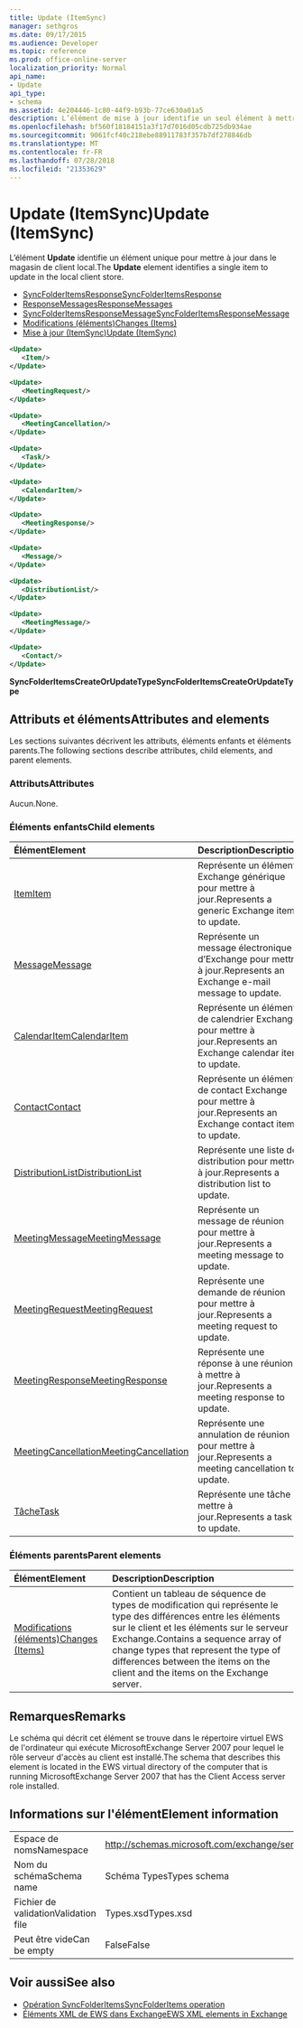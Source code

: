 ```yaml
---
title: Update (ItemSync)
manager: sethgros
ms.date: 09/17/2015
ms.audience: Developer
ms.topic: reference
ms.prod: office-online-server
localization_priority: Normal
api_name:
- Update
api_type:
- schema
ms.assetid: 4e204446-1c80-44f9-b93b-77ce630a01a5
description: L’élément de mise à jour identifie un seul élément à mettre à jour dans le magasin de client local.
ms.openlocfilehash: bf560f18184151a3f17d7016d05cdb725db934ae
ms.sourcegitcommit: 9061fcf40c218ebe88911783f357b7df278846db
ms.translationtype: MT
ms.contentlocale: fr-FR
ms.lasthandoff: 07/28/2018
ms.locfileid: "21353629"
---
```

# <a name="update-itemsync"></a><span data-ttu-id="c3e98-103">Update (ItemSync)</span><span class="sxs-lookup"><span data-stu-id="c3e98-103">Update (ItemSync)</span></span>

<span data-ttu-id="c3e98-104">L’élément **Update** identifie un élément unique pour mettre à jour dans le magasin de client local.</span><span class="sxs-lookup"><span data-stu-id="c3e98-104">The **Update** element identifies a single item to update in the local client store.</span></span> 
  
- [<span data-ttu-id="c3e98-105">SyncFolderItemsResponse</span><span class="sxs-lookup"><span data-stu-id="c3e98-105">SyncFolderItemsResponse</span></span>](syncfolderitemsresponse.md) 
- [<span data-ttu-id="c3e98-106">ResponseMessages</span><span class="sxs-lookup"><span data-stu-id="c3e98-106">ResponseMessages</span></span>](responsemessages.md)  
- [<span data-ttu-id="c3e98-107">SyncFolderItemsResponseMessage</span><span class="sxs-lookup"><span data-stu-id="c3e98-107">SyncFolderItemsResponseMessage</span></span>](syncfolderitemsresponsemessage.md)  
- [<span data-ttu-id="c3e98-108">Modifications (éléments)</span><span class="sxs-lookup"><span data-stu-id="c3e98-108">Changes (Items)</span></span>](changes-items.md)  
- [<span data-ttu-id="c3e98-109">Mise à jour (ItemSync)</span><span class="sxs-lookup"><span data-stu-id="c3e98-109">Update (ItemSync)</span></span>](update-itemsync.md)
  
```xml
<Update>
   <Item/>
</Update>
```

```xml
<Update>
   <MeetingRequest/>
</Update>
```

```xml
<Update>
   <MeetingCancellation/>
</Update>
```

```xml
<Update>
   <Task/>
</Update>
```

```xml
<Update>
   <CalendarItem/>
</Update>
```

```xml
<Update>
   <MeetingResponse/>
</Update>
```

```xml
<Update>
   <Message/>
</Update>
```

```xml
<Update>
   <DistributionList/>
</Update>
```

```xml
<Update>
   <MeetingMessage/>
</Update>
```

```xml
<Update>
   <Contact/> 
</Update>
```

<span data-ttu-id="c3e98-110">**SyncFolderItemsCreateOrUpdateType**</span><span class="sxs-lookup"><span data-stu-id="c3e98-110">**SyncFolderItemsCreateOrUpdateType**</span></span>

## <a name="attributes-and-elements"></a><span data-ttu-id="c3e98-111">Attributs et éléments</span><span class="sxs-lookup"><span data-stu-id="c3e98-111">Attributes and elements</span></span>

<span data-ttu-id="c3e98-112">Les sections suivantes décrivent les attributs, éléments enfants et éléments parents.</span><span class="sxs-lookup"><span data-stu-id="c3e98-112">The following sections describe attributes, child elements, and parent elements.</span></span>
  
### <a name="attributes"></a><span data-ttu-id="c3e98-113">Attributs</span><span class="sxs-lookup"><span data-stu-id="c3e98-113">Attributes</span></span>

<span data-ttu-id="c3e98-114">Aucun.</span><span class="sxs-lookup"><span data-stu-id="c3e98-114">None.</span></span>
  
### <a name="child-elements"></a><span data-ttu-id="c3e98-115">Éléments enfants</span><span class="sxs-lookup"><span data-stu-id="c3e98-115">Child elements</span></span>

|<span data-ttu-id="c3e98-116">**Élément**</span><span class="sxs-lookup"><span data-stu-id="c3e98-116">**Element**</span></span>|<span data-ttu-id="c3e98-117">**Description**</span><span class="sxs-lookup"><span data-stu-id="c3e98-117">**Description**</span></span>|
|:-----|:-----|
|[<span data-ttu-id="c3e98-118">Item</span><span class="sxs-lookup"><span data-stu-id="c3e98-118">Item</span></span>](item.md) <br/> |<span data-ttu-id="c3e98-119">Représente un élément Exchange générique pour mettre à jour.</span><span class="sxs-lookup"><span data-stu-id="c3e98-119">Represents a generic Exchange item to update.</span></span>  <br/> |
|[<span data-ttu-id="c3e98-120">Message</span><span class="sxs-lookup"><span data-stu-id="c3e98-120">Message</span></span>](message-ex15websvcsotherref.md) <br/> |<span data-ttu-id="c3e98-121">Représente un message électronique d’Exchange pour mettre à jour.</span><span class="sxs-lookup"><span data-stu-id="c3e98-121">Represents an Exchange e-mail message to update.</span></span>  <br/> |
|[<span data-ttu-id="c3e98-122">CalendarItem</span><span class="sxs-lookup"><span data-stu-id="c3e98-122">CalendarItem</span></span>](calendaritem.md) <br/> |<span data-ttu-id="c3e98-123">Représente un élément de calendrier Exchange pour mettre à jour.</span><span class="sxs-lookup"><span data-stu-id="c3e98-123">Represents an Exchange calendar item to update.</span></span>  <br/> |
|[<span data-ttu-id="c3e98-124">Contact</span><span class="sxs-lookup"><span data-stu-id="c3e98-124">Contact</span></span>](contact.md) <br/> |<span data-ttu-id="c3e98-125">Représente un élément de contact Exchange pour mettre à jour.</span><span class="sxs-lookup"><span data-stu-id="c3e98-125">Represents an Exchange contact item to update.</span></span>  <br/> |
|[<span data-ttu-id="c3e98-126">DistributionList</span><span class="sxs-lookup"><span data-stu-id="c3e98-126">DistributionList</span></span>](distributionlist.md) <br/> |<span data-ttu-id="c3e98-127">Représente une liste de distribution pour mettre à jour.</span><span class="sxs-lookup"><span data-stu-id="c3e98-127">Represents a distribution list to update.</span></span>  <br/> |
|[<span data-ttu-id="c3e98-128">MeetingMessage</span><span class="sxs-lookup"><span data-stu-id="c3e98-128">MeetingMessage</span></span>](meetingmessage.md) <br/> |<span data-ttu-id="c3e98-129">Représente un message de réunion pour mettre à jour.</span><span class="sxs-lookup"><span data-stu-id="c3e98-129">Represents a meeting message to update.</span></span>  <br/> |
|[<span data-ttu-id="c3e98-130">MeetingRequest</span><span class="sxs-lookup"><span data-stu-id="c3e98-130">MeetingRequest</span></span>](meetingrequest.md) <br/> |<span data-ttu-id="c3e98-131">Représente une demande de réunion pour mettre à jour.</span><span class="sxs-lookup"><span data-stu-id="c3e98-131">Represents a meeting request to update.</span></span>  <br/> |
|[<span data-ttu-id="c3e98-132">MeetingResponse</span><span class="sxs-lookup"><span data-stu-id="c3e98-132">MeetingResponse</span></span>](meetingresponse.md) <br/> |<span data-ttu-id="c3e98-133">Représente une réponse à une réunion à mettre à jour.</span><span class="sxs-lookup"><span data-stu-id="c3e98-133">Represents a meeting response to update.</span></span>  <br/> |
|[<span data-ttu-id="c3e98-134">MeetingCancellation</span><span class="sxs-lookup"><span data-stu-id="c3e98-134">MeetingCancellation</span></span>](meetingcancellation.md) <br/> |<span data-ttu-id="c3e98-135">Représente une annulation de réunion pour mettre à jour.</span><span class="sxs-lookup"><span data-stu-id="c3e98-135">Represents a meeting cancellation to update.</span></span>  <br/> |
|[<span data-ttu-id="c3e98-136">Tâche</span><span class="sxs-lookup"><span data-stu-id="c3e98-136">Task</span></span>](task.md) <br/> |<span data-ttu-id="c3e98-137">Représente une tâche à mettre à jour.</span><span class="sxs-lookup"><span data-stu-id="c3e98-137">Represents a task to update.</span></span>  <br/> |
   
### <a name="parent-elements"></a><span data-ttu-id="c3e98-138">Éléments parents</span><span class="sxs-lookup"><span data-stu-id="c3e98-138">Parent elements</span></span>

|<span data-ttu-id="c3e98-139">**Élément**</span><span class="sxs-lookup"><span data-stu-id="c3e98-139">**Element**</span></span>|<span data-ttu-id="c3e98-140">**Description**</span><span class="sxs-lookup"><span data-stu-id="c3e98-140">**Description**</span></span>|
|:-----|:-----|
|[<span data-ttu-id="c3e98-141">Modifications (éléments)</span><span class="sxs-lookup"><span data-stu-id="c3e98-141">Changes (Items)</span></span>](changes-items.md) <br/> |<span data-ttu-id="c3e98-142">Contient un tableau de séquence de types de modification qui représente le type des différences entre les éléments sur le client et les éléments sur le serveur Exchange.</span><span class="sxs-lookup"><span data-stu-id="c3e98-142">Contains a sequence array of change types that represent the type of differences between the items on the client and the items on the Exchange server.</span></span>  <br/> |
   
## <a name="remarks"></a><span data-ttu-id="c3e98-143">Remarques</span><span class="sxs-lookup"><span data-stu-id="c3e98-143">Remarks</span></span>

<span data-ttu-id="c3e98-144">Le schéma qui décrit cet élément se trouve dans le répertoire virtuel EWS de l'ordinateur qui exécute MicrosoftExchange Server 2007 pour lequel le rôle serveur d'accès au client est installé.</span><span class="sxs-lookup"><span data-stu-id="c3e98-144">The schema that describes this element is located in the EWS virtual directory of the computer that is running MicrosoftExchange Server 2007 that has the Client Access server role installed.</span></span>
  
## <a name="element-information"></a><span data-ttu-id="c3e98-145">Informations sur l'élément</span><span class="sxs-lookup"><span data-stu-id="c3e98-145">Element information</span></span>

|||
|:-----|:-----|
|<span data-ttu-id="c3e98-146">Espace de noms</span><span class="sxs-lookup"><span data-stu-id="c3e98-146">Namespace</span></span>  <br/> |http://schemas.microsoft.com/exchange/services/2006/types  <br/> |
|<span data-ttu-id="c3e98-147">Nom du schéma</span><span class="sxs-lookup"><span data-stu-id="c3e98-147">Schema name</span></span>  <br/> |<span data-ttu-id="c3e98-148">Schéma Types</span><span class="sxs-lookup"><span data-stu-id="c3e98-148">Types schema</span></span>  <br/> |
|<span data-ttu-id="c3e98-149">Fichier de validation</span><span class="sxs-lookup"><span data-stu-id="c3e98-149">Validation file</span></span>  <br/> |<span data-ttu-id="c3e98-150">Types.xsd</span><span class="sxs-lookup"><span data-stu-id="c3e98-150">Types.xsd</span></span>  <br/> |
|<span data-ttu-id="c3e98-151">Peut être vide</span><span class="sxs-lookup"><span data-stu-id="c3e98-151">Can be empty</span></span>  <br/> |<span data-ttu-id="c3e98-152">False</span><span class="sxs-lookup"><span data-stu-id="c3e98-152">False</span></span>  <br/> |
   
## <a name="see-also"></a><span data-ttu-id="c3e98-153">Voir aussi</span><span class="sxs-lookup"><span data-stu-id="c3e98-153">See also</span></span>

- [<span data-ttu-id="c3e98-154">Opération SyncFolderItems</span><span class="sxs-lookup"><span data-stu-id="c3e98-154">SyncFolderItems operation</span></span>](syncfolderitems-operation.md)
- [<span data-ttu-id="c3e98-155">Éléments XML de EWS dans Exchange</span><span class="sxs-lookup"><span data-stu-id="c3e98-155">EWS XML elements in Exchange</span></span>](ews-xml-elements-in-exchange.md)

